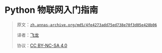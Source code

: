 # Python 物联网入门指南

> 原文：[`zh.annas-archive.org/md5/4fe4273add75ed738e70f3d05e428b06`](https://zh.annas-archive.org/md5/4fe4273add75ed738e70f3d05e428b06)
> 
> 译者：[飞龙](https://github.com/wizardforcel)
> 
> 协议：[CC BY-NC-SA 4.0](http://creativecommons.org/licenses/by-nc-sa/4.0/)